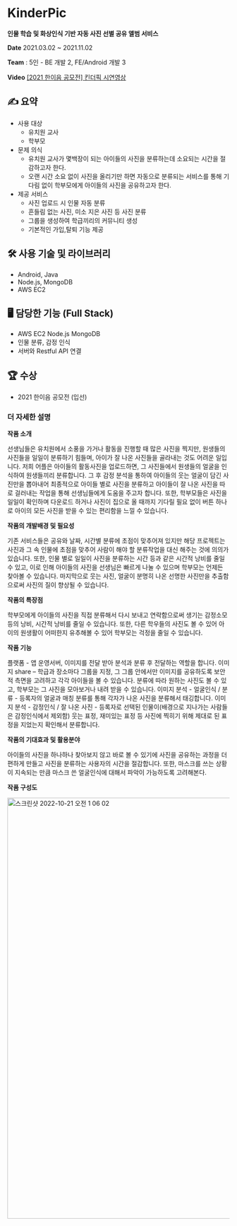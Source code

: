 # KinderPic
**인물 학습 및 화상인식 기반 자동 사진 선별 공유 앨범 서비스**

**Date**
2021.03.02 ~ 2021.11.02

**Team**
: 5인 - BE 개발 2, FE/Android 개발 3

**Video**
[[2021 한이음 공모전] 킨더픽 시연영상](https://www.youtube.com/watch?v=DnacORWsac0)

## ✍️ 요약
- 사용 대상
    - 유치원 교사
    - 학부모
- 문제 의식
    - 유치원 교사가 몇백장이 되는 아이들의 사진을 분류하는데 소요되는 시간을 절감하고자 한다.
    - 오랜 시간 소요 없이 사진을 올리기만 하면 자동으로 분류되는 서비스를 통해 기다림 없이 학부모에게 아이들의 사진을 공유하고자 한다.
- 제공 서비스
    - 사진 업로드 시 인물 자동 분류
    - 흔들림 없는 사진, 미소 지은 사진 등 사진 분류
    - 그룹을 생성하여 학급끼리의 커뮤니티 생성
    - 기본적인 가입,탈퇴 기능 제공

## 🛠 사용 기술 및 라이브러리
- Android, Java
- Node.js, MongoDB
- AWS EC2

## 🖥 담당한 기능 (Full Stack)
- AWS EC2 Node.js MongoDB
- 인물 분류, 감정 인식
- 서버와 Restful API 연결

## 🏆 수상
- 2021 한이음 공모전 (입선)


### 더 자세한 설명

**작품 소개**

선생님들은 유치원에서 소풍을 가거나 활동을 진행할 때 많은 사진을 찍지만, 원생들의 사진들을 일일이 분류하기 힘들며, 아이가 잘 나온 사진들을 골라내는 것도 어려운 일입니다. 저희 어플은 아이들의 활동사진을 업로드하면, 그 사진들에서 원생들의 얼굴을 인식하여 원생들끼리 분류합니다. 그 후 감정 분석을 통하여 아이들의 웃는 얼굴이 담긴 사진만을 뽑아내어 최종적으로 아이들 별로 사진을 분류하고 아이들이 잘 나온 사진을 따로 걸러내는 작업을 통해 선생님들에게 도움을 주고자 합니다. 또한, 학부모들은 사진을 일일이 확인하며 다운로드 하거나 사진이 집으로 올 때까지 기다릴 필요 없이 버튼 하나로 아이의 모든 사진을 받을 수 있는 편리함을 느낄 수 있습니다.

**작품의 개발배경 및 필요성**

기존 서비스들은 공유와 날짜, 시간별 분류에 초점이 맞추어져 있지만 해당 프로젝트는 사진과 그 속 인물에 초점을 맞추어 사람이 해야 할 분류작업을 대신 해주는 것에 의의가 있습니다. 또한, 인물 별로 일일이 사진을 분류하는 시간 등과 같은 시간적 낭비를 줄일 수 있고, 이로 인해 아이들의 사진을 선생님은 빠르게 나눌 수 있으며 학부모는 언제든 찾아볼 수 있습니다. 마지막으로 웃는 사진, 얼굴이 분명히 나온 선명한 사진만을 추출함으로써 사진의 질이 향상될 수 있습니다.

**작품의 특장점**

학부모에게 아이들의 사진을 직접 분류해서 다시 보내고 연락함으로써 생기는 감정소모 등의 낭비, 시간적 낭비를 줄일 수 있습니다. 또한, 다른 학우들의 사진도 볼 수 있어 아이의 원생활이 어떠한지 유추해볼 수 있어 학부모는 걱정을 줄일 수 있습니다.

**작품 기능**

플랫폼 - 앱 운영서버, 이미지를 전달 받아 분석과 분류 후 전달하는 역할을 합니다.
이미지 share – 학급과 장소마다 그룹을 지정, 그 그룹 안에서만 이미지를 공유하도록 보안적 측면을 고려하고 각각 아이들을 볼 수 있습니다. 분류에 따라 원하는 사진도 볼 수 있고, 학부모는 그 사진을 모아보거나 내려 받을 수 있습니다.
이미지 분석 - 얼굴인식 / 분류 - 등록자의 얼굴과 매칭 분류를 통해 각자가 나온 사진을 분류해서 태깅합니다.
이미지 분석 - 감정인식 / 잘 나온 사진 - 등록자로 선택된 인물이(배경으로 지나가는 사람들은 감정인식에서 제외함) 웃는 표정, 재미있는 표정 등 사진에 찍히기 위해 제대로 된 표정을 지었는지 확인해서 분류합니다.

**작품의 기대효과 및 활용분야**

아이들의 사진을 하나하나 찾아보지 않고 바로 볼 수 있기에 사진을 공유하는 과정을 더 편하게 만들고 사진을 분류하는 사용자의 시간을 절감합니다. 또한, 마스크를 쓰는 상황이 지속되는 만큼 마스크 쓴 얼굴인식에 대해서 파악이 가능하도록 고려해본다.

**작품 구성도**

<img width="952" alt="스크린샷 2022-10-21 오전 1 06 02" src="https://user-images.githubusercontent.com/62551459/197001247-83d62dc1-e424-4b40-bc36-b3c2121cf565.png">
